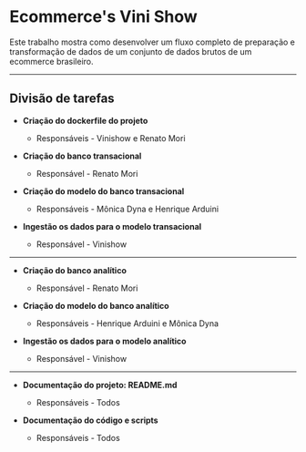 # Ecommerce's Vini Show
Este trabalho mostra como desenvolver um fluxo completo de preparação e transformação de dados de um conjunto de dados brutos de um ecommerce brasileiro.

---

## Divisão de tarefas
- **Criação do dockerfile do projeto**
    - Responsáveis - Vinishow e Renato Mori

- **Criação do banco transacional**
    - Responsável - Renato Mori

- **Criação do modelo do banco transacional**
    - Responsáveis - Mônica Dyna e Henrique Arduini

- **Ingestão os dados para o modelo transacional**
    - Responsável - Vinishow
---
- **Criação do banco analítico**
    - Responsável - Renato Mori

- **Criação do modelo do banco analítico**
    - Responsáveis - Henrique Arduini e Mônica Dyna

- **Ingestão os dados para o modelo analítico**
    - Responsável - Vinishow
---
- **Documentação do projeto: README.md**
    - Responsáveis - Todos

- **Documentação do código e scripts**
    - Responsáveis - Todos